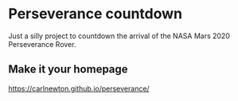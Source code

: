 # Perseverance countdown

Just a silly project to countdown the arrival of the NASA Mars 2020 Perseverance Rover.

## Make it your homepage

https://carlnewton.github.io/perseverance/
